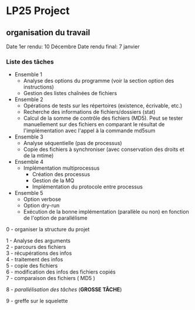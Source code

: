 # LP25 Project



## organisation du travail

Date 1er rendu: 10 Décembre
Date rendu final: 7 janvier 


### Liste des tâches

- Ensemble 1
    - Analyse des options du programme (voir la section option des instructions)
    - Gestion des listes chaînées de fichiers
- Ensemble 2
    - Opérations de tests sur les répertoires (existence, écrivable, etc.)
    - Recherche des informations de fichiers/dossiers (stat)
    - Calcul de la somme de contrôle des fichiers (MD5). Peut se tester manuellement sur des fichiers en comparant le résultat de l'implémentation avec l'appel à la commande md5sum
- Ensemble 3
    - Analyse séquentielle (pas de processus)
    - Copie des fichiers à synchroniser (avec conservation des droits et de la mtime)
- Ensemble 4
    - Implémentation multiprocessus
        - Création des processus
        - Gestion de la MQ
        - Implémentation du protocole entre processus
- Ensemble 5
    - Option verbose
    - Option dry-run
    - Exécution de la bonne implémentation (parallèle ou non) en fonction de l'option de parallélisme



0 - organiser la structure du projet


1 - Analyse des arguments <br>
2 - parcours des fichiers <br>
3 - récupérations des infos <br>
4 - traitement des infos <br>
5 - copie des fichiers <br>
6 - modification des infos des fichiers copiés <br>
7 - comparaison des fichiers ( MD5 ) <br>


8 - *parallélisation des tâches* (**GROSSE TÂCHE**) <br>


9 - greffe sur le squelette <br>

